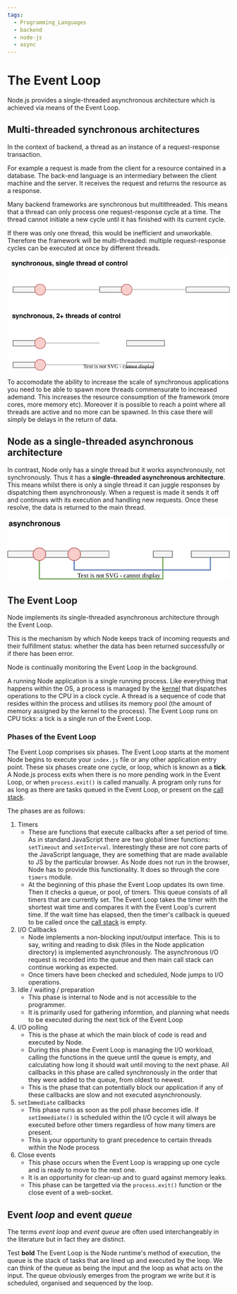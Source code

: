 ```yaml
---
tags:
  - Programming_Languages
  - backend
  - node-js
  - async
---
```


# The Event Loop

Node.js provides a single-threaded asynchronous architecture which is achieved via means of the Event Loop.

## Multi-threaded synchronous architectures
In the context of backend, a thread as an instance of a request-response transaction. 

For example a request is made from the client for a resource contained in a database. The back-end language is an intermediary between the client machine and the server. It receives the request and returns the resource as a response. 

Many backend frameworks are synchronous but multithreaded. This means that a thread can only process one request-response cycle at a time. The thread cannot initiate a new cycle until it has finished with its current cycle. 

If there was only one thread, this would be inefficient and unworkable. Therefore the framework will be multi-threaded: multiple request-response cycles can be executed at once by different threads. 


![sync-thread.svg](/img/sync-thread.svg)

To accomodate the ability to increase the scale of synchronous applications you need to be able to spawn more threads commensurate to increased ademand. This increases the resource consumption of the framework (more cores, more memory etc). Moreover it is possible to reach a point where all threads are active and no more can be spawned. In this case there will simply be delays in the return of data.

## Node as a single-threaded asynchronous architecture 

In contrast, Node only has a single thread but it works asynchronously, not synchronously. Thus it has a **single-threaded asynchronous architecture**. This means whilst there is only a single thread it can juggle responses by dispatching them asynchronously. When a request is made it sends it off and continues with its execution and handling new requests. Once these resolve, the data is returned to the main thread. 


![async.svg](/img/async.svg)

## The Event Loop

Node implements its single-threaded asynchronous architecture through the Event Loop. 

This is the mechanism by which Node keeps track of incoming requests and their fulfillment status: whether the data has been returned successfully or if there has been error. 

Node is continually monitoring the Event Loop in the background.

A running Node application is a single running process. Like everything that happens within the OS, a process is managed by the [kernel](/Operating_Systems/The_Kernel.md) that dispatches operations to the CPU in a clock cycle. A thread is a sequence of code that resides within the process and utilises its memory pool (the amount of memory assigned by the kernel to the process). The Event Loop runs on CPU ticks: a tick is a single run of the Event Loop. 

### Phases of the Event Loop

The Event Loop comprises six phases. The Event Loop starts at the moment Node begins to execute your `index.js` file or any other application entry point. These six phases create one cycle, or loop, which is known as a **tick**. A Node.js process exits when there is no more pending work in the Event Loop, or when `process.exit()` is called manually. A program only runs for as long as there are tasks queued in the Event Loop, or present on the [call stack](/Software_Engineering/Call_stack.md).

The phases are as follows:

1. Timers
     * These are functions that execute callbacks after a set period of time. As in standard JavaScript there are two global timer functions: `setTimeout` and `setInterval`. Interestingly these are not core parts of the JavaScript language, they are something that are made available to JS by the particular browser. As Node does not run in the browser, Node has to provide this functionality. It does so through the core `timers` module.
     * At the beginning of this phase the Event Loop updates its own time. Then it checks a queue, or pool, of timers. This queue consists of all timers that are currently set. The Event Loop takes the timer with the shortest wait time and compares it with the Event Loop's current time. If the wait time has elapsed, then the timer's callback is queued to be called once the [call stack](/Software_Engineering/Call_stack.md) is empty.
2. I/O Callbacks 
    * Node implements a non-blocking input/output interface. This is to say, writing and reading to disk (files in the Node application directory) is implemented asynchronously. The asynchronous I/O request is recorded into the queue and then main call stack can continue working as expected.
    * Once timers have been checked and scheduled, Node jumps to I/O operations.
3. Idle / waiting / preparation
    * This phase is internal to Node and is not accessible to the programmer.
    * It is primarily used for gathering informtion, and planning what needs to be executed during the next tick of the Event Loop
4. I/O polling
    * This is the phase at which the main block of code is read and executed by Node.
    * During this phase the Event Loop is managing the I/O workload, calling the functions in the queue until the queue is empty, and calculating how long it should wait until moving to the next phase. All callbacks in this phase are called synchronously in the order that they were added to the queue, from oldest to newest.
    * This is the phase that can potentially block our application if any of these callbacks are slow and not executed asynchronously.
5. `setImmediate` callbacks
   * This phase runs as soon as the poll phase becomes idle. If `setImmediate()` is scheduled within the I/O cycle it will always be executed before other timers regardless of how many timers are present.
   * This is your opportunity to grant precedence to certain threads within the Node process
6. Close events
   * This phase occurs when the Event Loop is wrapping up one cycle and is ready to move to the next one.
   * It is an opportunity for clean-up and to guard against memory leaks.
   * This phase can be targetted via the `process.exit()` function or the close event of a web-socket.


## Event _loop_ and event _queue_

The terms _event loop_ and _event queue_ are often used interchangeably in the literature but in fact they are distinct. 

Test **bold** 
The Event Loop is the Node runtime's method of execution, the queue is the stack of tasks that are lined up and executed by the loop. We can think of the queue as being the input and the loop as what acts on the input. The queue obviously emerges from the program we write but it is scheduled, organised and sequenced by the loop. 